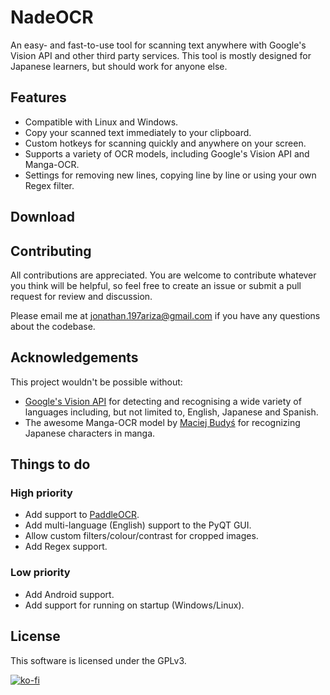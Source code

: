 # NadeOCR
An easy- and fast-to-use tool for scanning text anywhere with Google's Vision API and other third party services. This tool is mostly designed for Japanese learners, but should work for anyone else.

## Features
- Compatible with Linux and Windows.
- Copy your scanned text immediately to your clipboard.
- Custom hotkeys for scanning quickly and anywhere on your screen.
- Supports a variety of OCR models, including Google's Vision API and Manga-OCR.
- Settings for removing new lines, copying line by line or using your own Regex filter.

## Download


## Contributing
All contributions are appreciated. You are welcome to contribute whatever you think will be helpful, so feel free to create an issue or submit a pull request for review and discussion.

Please email me at <jonathan.197ariza@gmail.com> if you have any questions about the codebase.

## Acknowledgements
This project wouldn't be possible without:
- [Google's Vision API](https://cloud.google.com/vision) for detecting and recognising a wide variety of languages including, but not limited to, English, Japanese and Spanish.
- The awesome Manga-OCR model by [Maciej Budyś](https://github.com/kha-white) for recognizing Japanese characters in manga.

## Things to do
### High priority
- Add support to [PaddleOCR]([https://github.com/PaddlePaddle/PaddleOCR).
- Add multi-language (English) support to the PyQT GUI. 
- Allow custom filters/colour/contrast for cropped images.
- Add Regex support.
### Low priority 
- Add Android support.
- Add support for running on startup (Windows/Linux).

## License
This software is licensed under the GPLv3.

[![ko-fi](https://ko-fi.com/img/githubbutton_sm.svg)](https://ko-fi.com/P5P3EID5N)

